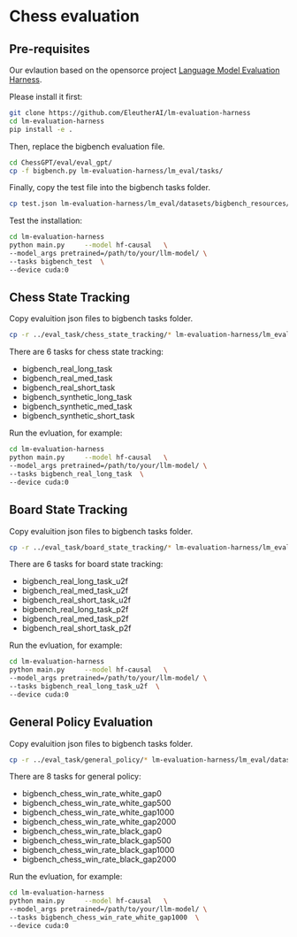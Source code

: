 # Chess evaluation

## Pre-requisites
Our evlaution based on the opensorce project [Language Model Evaluation Harness](https://github.com/EleutherAI/lm-evaluation-harness).

Please install it first:
```bash
git clone https://github.com/EleutherAI/lm-evaluation-harness
cd lm-evaluation-harness
pip install -e .
```

Then, replace the bigbench evaluation file.
```bash
cd ChessGPT/eval/eval_gpt/
cp -f bigbench.py lm-evaluation-harness/lm_eval/tasks/
```
Finally, copy the test file into the bigbench tasks folder.
```bash
cp test.json lm-evaluation-harness/lm_eval/datasets/bigbench_resources/
```

Test the installation:
```bash
cd lm-evaluation-harness
python main.py     --model hf-causal   \
--model_args pretrained=/path/to/your/llm-model/ \
--tasks bigbench_test  \
--device cuda:0
```

## Chess State Tracking 
Copy evaluition json files to bigbench tasks folder.
```bash
cp -r ../eval_task/chess_state_tracking/* lm-evaluation-harness/lm_eval/datasets/bigbench_resources/
```

There are 6 tasks for chess state tracking:
- bigbench_real_long_task
- bigbench_real_med_task
- bigbench_real_short_task
- bigbench_synthetic_long_task
- bigbench_synthetic_med_task
- bigbench_synthetic_short_task

Run the evluation, for example:
```bash
cd lm-evaluation-harness
python main.py     --model hf-causal   \
--model_args pretrained=/path/to/your/llm-model/ \
--tasks bigbench_real_long_task  \
--device cuda:0
```

## Board State Tracking

Copy evaluition json files to bigbench tasks folder.
```bash
cp -r ../eval_task/board_state_tracking/* lm-evaluation-harness/lm_eval/datasets/bigbench_resources/
```
There are 6 tasks for board state tracking:
- bigbench_real_long_task_u2f
- bigbench_real_med_task_u2f
- bigbench_real_short_task_u2f
- bigbench_real_long_task_p2f
- bigbench_real_med_task_p2f
- bigbench_real_short_task_p2f

Run the evluation, for example:
```bash
cd lm-evaluation-harness
python main.py     --model hf-causal   \
--model_args pretrained=/path/to/your/llm-model/ \
--tasks bigbench_real_long_task_u2f  \
--device cuda:0
```

## General Policy Evaluation 

Copy evaluition json files to bigbench tasks folder.
```bash
cp -r ../eval_task/general_policy/* lm-evaluation-harness/lm_eval/datasets/bigbench_resources/
```

There are 8 tasks for general policy:
- bigbench_chess_win_rate_white_gap0
- bigbench_chess_win_rate_white_gap500
- bigbench_chess_win_rate_white_gap1000
- bigbench_chess_win_rate_white_gap2000
- bigbench_chess_win_rate_black_gap0
- bigbench_chess_win_rate_black_gap500
- bigbench_chess_win_rate_black_gap1000
- bigbench_chess_win_rate_black_gap2000

Run the evluation, for example:
```bash
cd lm-evaluation-harness
python main.py     --model hf-causal   \
--model_args pretrained=/path/to/your/llm-model/ \
--tasks bigbench_chess_win_rate_white_gap1000  \
--device cuda:0
```